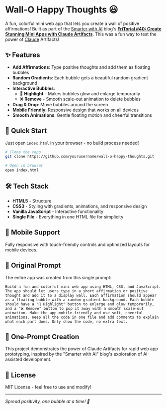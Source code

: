 # Wall-O Happy Thoughts 😃

A fun, colorful mini web app that lets you create a wall of positive affirmations! Built as part of the [Smarter with AI](https://www.smarterwithai.news/) blog's [**FriTorial #40: Create Stunning Mini Apps with Claude Artifacts**](https://www.smarterwithai.news/p/fritorial-40-create-stunning-mini-apps-with-claude-artifact). This was a fun way to test the power of [Claude](https://claude.ai/) Artifacts!

## ✨ Features

- **Add Affirmations**: Type positive thoughts and add them as floating bubbles
- **Random Gradients**: Each bubble gets a beautiful random gradient background
- **Interactive Bubbles**: 
  - 💫 **Highlight** - Makes bubbles glow and enlarge temporarily
  - ❌ **Remove** - Smooth scale-out animation to delete bubbles
- **Drag & Drop**: Move bubbles around the screen
- **Mobile Friendly**: Responsive design that works on all devices
- **Smooth Animations**: Gentle floating motion and cheerful transitions

## 🚀 Quick Start

Just open `index.html` in your browser - no build process needed!

```bash
# Clone the repo
git clone https://github.com/yourusername/wall-o-happy-thoughts.git

# Open in browser
open index.html
```

## 🛠️ Tech Stack

- **HTML5** - Structure
- **CSS3** - Styling with gradients, animations, and responsive design
- **Vanilla JavaScript** - Interactive functionality
- **Single File** - Everything in one HTML file for simplicity

## 📱 Mobile Support

Fully responsive with touch-friendly controls and optimized layouts for mobile devices.

## 📝 Original Prompt

The entire app was created from this single prompt:

```
Build a fun and colorful mini web app using HTML, CSS, and JavaScript. The app should let users type in a short affirmation or positive thought and add it to a display wall. Each affirmation should appear as a floating bubble with a random gradient background. Each bubble should have a "💫 Highlight" button to enlarge and glow temporarily, and a "❌ Remove" button to pop it away with a smooth scale-out animation. Make the app mobile-friendly and use soft, cheerful animations. Keep all the code in one file and add comments to explain what each part does. Only show the code, no extra text.
```

## 🎨 One-Prompt Creation

This project demonstrates the power of Claude Artifacts for rapid web app prototyping, inspired by the "Smarter with AI" blog's exploration of AI-assisted development.

## 📄 License

MIT License - feel free to use and modify!

---

*Spread positivity, one bubble at a time! 🫧*

